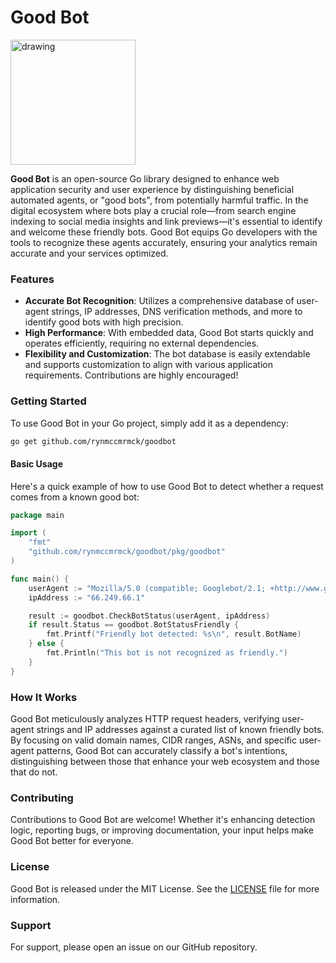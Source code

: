 # Good Bot

<img src="https://github.com/rynmccrmck/good-bot/assets/5178938/ece7cfe2-4369-4da6-a440-915cbc48368c" alt="drawing" width="200"/>

**Good Bot** is an open-source Go library designed to enhance web application security and user experience by distinguishing beneficial automated agents, or "good bots", from potentially harmful traffic. In the digital ecosystem where bots play a crucial role—from search engine indexing to social media insights and link previews—it's essential to identify and welcome these friendly bots. Good Bot equips Go developers with the tools to recognize these agents accurately, ensuring your analytics remain accurate and your services optimized.

### Features

- **Accurate Bot Recognition**: Utilizes a comprehensive database of user-agent strings, IP addresses, DNS verification methods, and more to identify good bots with high precision.
- **High Performance**: With embedded data, Good Bot starts quickly and operates efficiently, requiring no external dependencies.
- **Flexibility and Customization**: The bot database is easily extendable and supports customization to align with various application requirements. Contributions are highly encouraged!

### Getting Started

To use Good Bot in your Go project, simply add it as a dependency:

```bash
go get github.com/rynmccmrmck/goodbot
```

#### Basic Usage

Here's a quick example of how to use Good Bot to detect whether a request comes from a known good bot:

```go
package main

import (
    "fmt"
    "github.com/rynmccmrmck/goodbot/pkg/goodbot"
)

func main() {
    userAgent := "Mozilla/5.0 (compatible; Googlebot/2.1; +http://www.google.com/bot.html)"
    ipAddress := "66.249.66.1"

    result := goodbot.CheckBotStatus(userAgent, ipAddress)
    if result.Status == goodbot.BotStatusFriendly {
        fmt.Printf("Friendly bot detected: %s\n", result.BotName)
    } else {
        fmt.Println("This bot is not recognized as friendly.")
    }
}
```

### How It Works

Good Bot meticulously analyzes HTTP request headers, verifying user-agent strings and IP addresses against a curated list of known friendly bots. By focusing on valid domain names, CIDR ranges, ASNs, and specific user-agent patterns, Good Bot can accurately classify a bot's intentions, distinguishing between those that enhance your web ecosystem and those that do not.

### Contributing

Contributions to Good Bot are welcome! Whether it's enhancing detection logic, reporting bugs, or improving documentation, your input helps make Good Bot better for everyone.

### License

Good Bot is released under the MIT License. See the [LICENSE](LICENSE.txt) file for more information.

### Support

For support, please open an issue on our GitHub repository. 
